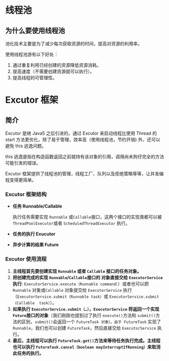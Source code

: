 # 线程池

## 为什么要使用线程池

池化技术主要是为了减少每次获取资源的时间，提高对资源的利用率。

使用线程池游有以下好处：

1. 通过重复利用已经创建的资源降低资源消耗。
2. 提高速度（不需要创建资源就可以执行）。
3. 提高线程的可管理性。

# Excutor 框架

## 简介

Excutor 是继 Java5 之后引进的，通过 Excutor 来启动线程比使用 Thread 的 start 方法更优化，除了易于管理，效率高（使用线程池，节约开销) 外，还可以避免 this 逃逸问题。

this 逃逸是指在构造函数返回之前就持有该对象的引用，调用尚未狗仔完全的方法可能引发的错误。

Excutor 框架提供了线程池的管理，线程工厂、队列以及拒绝策略等等，让并发编程变得更简单。

### Excutor 框架结构

* **任务 Runnable/Callable**

  执行任务需要实现 `Runnable` 或`Callable`接口，这两个接口的实现类都可以被 `ThreadPoolExecutor`或者 `ScheduledThreadExecutor` 执行。

* **任务的执行 Exucutor**
* **异步计算的结果 Future** 

### Excutor 使用流程

1. **主线程首先要创建实现 `Runnable` 或者 `Callable` 接口的任务对象。**
2. **把创建完成的实现 `Runnable`/`Callable`接口的 对象直接交给 `ExecutorService` 执行**: `ExecutorService.execute（Runnable command）`）或者也可以把 `Runnable` 对象或`Callable` 对象提交给 `ExecutorService` 执行（`ExecutorService.submit（Runnable task）`或 `ExecutorService.submit（Callable  task）`）。
3. **如果执行 `ExecutorService.submit（…）`，`ExecutorService` 将返回一个实现`Future`接口的对象**（我们刚刚也提到过了执行 `execute()`方法和 `submit()`方法的区别，`submit()`会返回一个 `FutureTask 对象）。由于 FutureTask` 实现了 `Runnable`，我们也可以创建 `FutureTask`，然后直接交给 `ExecutorService` 执行。
4. **最后，主线程可以执行 `FutureTask.get()`方法来等待任务执行完成。主线程也可以执行 `FutureTask.cancel（boolean mayInterruptIfRunning）`来取消此任务的执行。**

